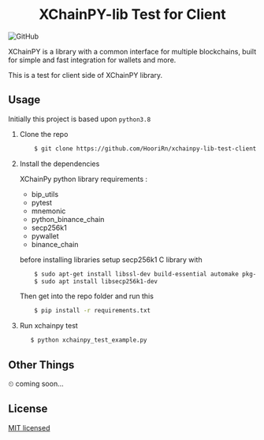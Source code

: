 <h1 align="center">XChainPY-lib Test for Client</h1>

![GitHub](https://img.shields.io/github/license/HooriRn/xchainpy-lib-test-client)

XChainPY is a library with a common interface for multiple blockchains, built for simple and fast integration for wallets and more.

This is a test for client side of XChainPY library.

## Usage
Initially this project is based upon `python3.8`

1. Clone the repo
    
   ```bash
       $ git clone https://github.com/HooriRn/xchainpy-lib-test-client
   ```

2. Install the dependencies

    XChainPy python library requirements :
    * bip_utils
    * pytest
    * mnemonic
    * python_binance_chain
    * secp256k1
    * pywallet
    * binance_chain

    before installing libraries setup secp256k1 C library with
    ```bash
        $ sudo apt-get install libssl-dev build-essential automake pkg-config libtool libffi-dev libgmp-dev libyaml-cpp-dev
        $ sudo apt install libsecp256k1-dev
    ```
   
   Then get into the repo folder and run this
   
   ```bash
       $ pip install -r requirements.txt 
   ```

3. Run xchainpy test

    ```bash
       $ python xchainpy_test_example.py
   ```

## Other Things
⏲ coming soon...

## License
[MIT licensed](LICENSE)
